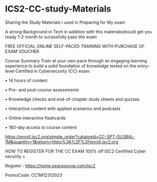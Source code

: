 # ICS2-CC-study-Materials
Sharing the Study Materials i used in Preparing for My exam 


A strong Background in Tech in addition with this materialsshould get you ready 1-2 month to sucessfully pass the exam 



FREE OFFICIAL ONLINE SELF-PACED TRAINING WITH PURCHASE OF EXAM VOUCHER 

Course Summary
Train at your own pace through an engaging learning experience to build a solid foundation of knowledge tested on the entry-level Certified in Cybersecurity (CC) exam.

• 14 hours of content

• Pre- and post-course assessments


• Knowledge checks and end-of-chapter study sheets and quizzes

• Interactive content with applied scenarios and podcasts

• Online interactive flashcards

• 180-day access to course content

https://enroll.isc2.org/simple_order?catalogid=CC-SPT-GLOBAL-1M&quantity=1&return=https%3A%2F%2Fenroll.isc2.org


HOW TO REGISTER FOR THE CC EXAM
100% off  ISC2 Certified Cyber security + 

Register : https://home.pearsonvue.com/isc2

PromoCode: CC1M12312023




